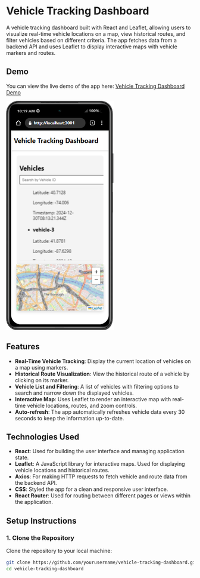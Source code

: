 # Vehicle Tracking Dashboard

A vehicle tracking dashboard built with React and Leaflet, allowing users to visualize real-time vehicle locations on a map, view historical routes, and filter vehicles based on different criteria. The app fetches data from a backend API and uses Leaflet to display interactive maps with vehicle markers and routes.

## Demo

You can view the live demo of the app here: [Vehicle Tracking Dashboard Demo](https://your-deployed-link.com)

![Vehicle Tracking App Demo](public/vehicle-tracking.png)


## Features

- **Real-Time Vehicle Tracking**: Display the current location of vehicles on a map using markers.
- **Historical Route Visualization**: View the historical route of a vehicle by clicking on its marker.
- **Vehicle List and Filtering**: A list of vehicles with filtering options to search and narrow down the displayed vehicles.
- **Interactive Map**: Uses Leaflet to render an interactive map with real-time vehicle locations, routes, and zoom controls.
- **Auto-refresh**: The app automatically refreshes vehicle data every 30 seconds to keep the information up-to-date.

## Technologies Used

- **React**: Used for building the user interface and managing application state.
- **Leaflet**: A JavaScript library for interactive maps. Used for displaying vehicle locations and historical routes.
- **Axios**: For making HTTP requests to fetch vehicle and route data from the backend API.
- **CSS**: Styled the app for a clean and responsive user interface.
- **React Router**: Used for routing between different pages or views within the application.

## Setup Instructions

### 1. Clone the Repository

Clone the repository to your local machine:

```bash
git clone https://github.com/yourusername/vehicle-tracking-dashboard.git
cd vehicle-tracking-dashboard
